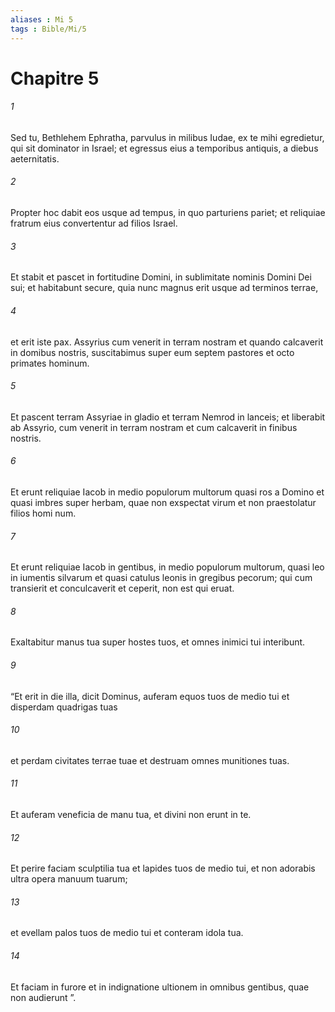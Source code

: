 ```yaml
---
aliases : Mi 5
tags : Bible/Mi/5
---
```


# Chapitre 5

###### 1
Sed tu, Bethlehem Ephratha, parvulus in milibus Iudae, ex te mihi egredietur, qui sit dominator in Israel; et egressus eius a temporibus antiquis, a diebus aeternitatis.
###### 2
Propter hoc dabit eos usque ad tempus, in quo parturiens pariet; et reliquiae fratrum eius convertentur ad filios Israel.
###### 3
Et stabit et pascet in fortitudine Domini, in sublimitate nominis Domini Dei sui; et habitabunt secure, quia nunc magnus erit usque ad terminos terrae,
###### 4
et erit iste pax. Assyrius cum venerit in terram nostram et quando calcaverit in domibus nostris, suscitabimus super eum septem pastores et octo primates hominum.
###### 5
Et pascent terram Assyriae in gladio et terram Nemrod in lanceis; et liberabit ab Assyrio, cum venerit in terram nostram et cum calcaverit in finibus nostris.
###### 6
Et erunt reliquiae Iacob in medio populorum multorum quasi ros a Domino et quasi imbres super herbam, quae non exspectat virum et non praestolatur filios homi num. 
###### 7
Et erunt reliquiae Iacob in gentibus, in medio populorum multorum, quasi leo in iumentis silvarum et quasi catulus leonis in gregibus pecorum; qui cum transierit et conculcaverit et ceperit, non est qui eruat.
###### 8
Exaltabitur manus tua super hostes tuos, et omnes inimici tui interibunt.
###### 9
“Et erit in die illa, dicit Dominus, auferam equos tuos de medio tui et disperdam quadrigas tuas
###### 10
et perdam civitates terrae tuae et destruam omnes munitiones tuas.
###### 11
Et auferam veneficia de manu tua, et divini non erunt in te.
###### 12
Et perire faciam sculptilia tua et lapides tuos de medio tui, et non adorabis ultra opera manuum tuarum;
###### 13
et evellam palos tuos de medio tui et conteram idola tua.
###### 14
Et faciam in furore et in indignatione ultionem in omnibus gentibus, quae non audierunt ”.
